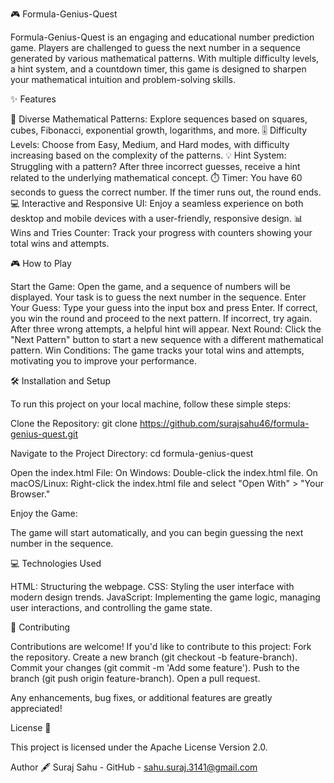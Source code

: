 🎮 Formula-Genius-Quest


Formula-Genius-Quest is an engaging and educational number prediction game. Players are challenged to guess the next number in a sequence generated by various mathematical patterns. With multiple difficulty levels, a hint system, and a countdown timer, this game is designed to sharpen your mathematical intuition and problem-solving skills.


 
 
✨ Features


🔢 Diverse Mathematical Patterns:
Explore sequences based on squares, cubes, Fibonacci, exponential growth, logarithms, and more.
🎚️ Difficulty Levels:
Choose from Easy, Medium, and Hard modes, with difficulty increasing based on the complexity of the patterns.
💡 Hint System:
Struggling with a pattern? After three incorrect guesses, receive a hint related to the underlying mathematical concept.
⏱️ Timer:
You have 60 seconds to guess the correct number. If the timer runs out, the round ends.
💻 Interactive and Responsive UI:
Enjoy a seamless experience on both desktop and mobile devices with a user-friendly, responsive design.
📊 Wins and Tries Counter:
Track your progress with counters showing your total wins and attempts.


🎮 How to Play


Start the Game:
Open the game, and a sequence of numbers will be displayed. Your task is to guess the next number in the sequence.
Enter Your Guess:
Type your guess into the input box and press Enter. If correct, you win the round and proceed to the next pattern. If incorrect, try again. After three wrong attempts, a helpful hint will appear.
Next Round:
Click the "Next Pattern" button to start a new sequence with a different mathematical pattern.
Win Conditions:
The game tracks your total wins and attempts, motivating you to improve your performance.


🛠️ Installation and Setup


To run this project on your local machine, follow these simple steps:

Clone the Repository:
git clone https://github.com/surajsahu46/formula-genius-quest.git

Navigate to the Project Directory:
cd formula-genius-quest

Open the index.html File:
On Windows: Double-click the index.html file.
On macOS/Linux: Right-click the index.html file and select "Open With" > "Your Browser."


Enjoy the Game:

The game will start automatically, and you can begin guessing the next number in the sequence.


💻 Technologies Used

HTML: Structuring the webpage.
CSS: Styling the user interface with modern design trends.
JavaScript: Implementing the game logic, managing user interactions, and controlling the game state.


🤝 Contributing

Contributions are welcome! If you'd like to contribute to this project:
Fork the repository.
Create a new branch (git checkout -b feature-branch).
Commit your changes (git commit -m 'Add some feature').
Push to the branch (git push origin feature-branch).
Open a pull request.


Any enhancements, bug fixes, or additional features are greatly appreciated!

License 📝

This project is licensed under the Apache License Version 2.0.

Author 🖋️
Suraj Sahu - GitHub - sahu.suraj.3141@gmail.com
